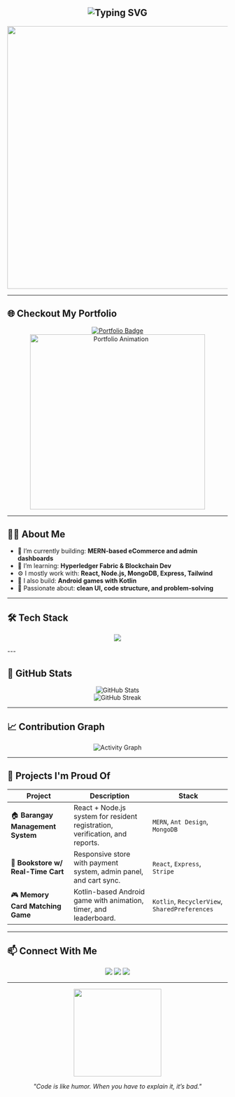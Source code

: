 <!-- Profile README for GitHub user: akryyydum -->

<h2 align="center">
  <img src="https://readme-typing-svg.herokuapp.com?font=Fira+Code&size=30&duration=4000&pause=1000&center=true&vCenter=true&width=435&lines=Hi+%F0%9F%91%8B%2C+I'm+Lance+(akrydum);Full-stack+developer;Tech+enthusiast+%F0%9F%9A%80;Let's+build+cool+stuff!" alt="Typing SVG" />
</h2>

<p align="center">
  <img src="https://media4.giphy.com/media/v1.Y2lkPTc5MGI3NjExZjdmdmcyMXRoNWswdDZ5eWR0MG5rNWIzb2ZqbnplYmp0NmY2M3VidSZlcD12MV9pbnRlcm5hbF9naWZfYnlfaWQmY3Q9Zw/sNUWF7fAUP2q4/giphy.gif" width="600" />
</p>

---
## 🌐 Checkout My Portfolio

<p align="center">
  <a href="https://your-portfolio-url.com" target="_blank">
    <img src="https://img.shields.io/badge/Visit%20Portfolio-ff4c60?style=for-the-badge&logo=web&logoColor=white" alt="Portfolio Badge" />
  </a>
  <br/>
  <img src="https://media.giphy.com/media/3o7TKMt1VVNkHV2PaE/giphy.gif" width="400" alt="Portfolio Animation" />
</p>

---

## 👨‍💻 About Me

- 🔭 I’m currently building: **MERN-based eCommerce and admin dashboards**
- 🌱 I’m learning: **Hyperledger Fabric & Blockchain Dev**
- ⚙️ I mostly work with: **React, Node.js, MongoDB, Express, Tailwind**
- 📱 I also build: **Android games with Kotlin**
- 🧠 Passionate about: **clean UI, code structure, and problem-solving**

---

## 🛠️ Tech Stack

<p align="center">
  <img src="https://skillicons.dev/icons?i=react,express,nodejs,mongodb,html,css,tailwind,js,ts,kotlin,androidstudio,git,github,vscode,figma,cpp,java,python" />
</p>
---

## 🚀 GitHub Stats

<p align="center">
  <img src="https://github-readme-stats.vercel.app/api?username=akryyydum&show_icons=true&theme=radical" alt="GitHub Stats" />
  <br/>
  <img src="https://github-readme-streak-stats.herokuapp.com/?user=akryyydum&theme=radical" alt="GitHub Streak" />
</p>

---

## 📈 Contribution Graph

<p align="center">
  <img src="https://github-readme-activity-graph.vercel.app/graph?username=akryyydum&bg_color=1a1b27&color=ffffff&line=ff5c5c&point=ffb86c&area=true&hide_border=true" alt="Activity Graph" />
</p>

---

## 🧩 Projects I'm Proud Of

| Project | Description | Stack |
|--------|-------------|--------|
| 🏠 **Barangay Management System** | React + Node.js system for resident registration, verification, and reports. | `MERN`, `Ant Design`, `MongoDB` |
| 🛒 **Bookstore w/ Real-Time Cart** | Responsive store with payment system, admin panel, and cart sync. | `React`, `Express`, `Stripe` |
| 🎮 **Memory Card Matching Game** | Kotlin-based Android game with animation, timer, and leaderboard. | `Kotlin`, `RecyclerView`, `SharedPreferences` |

---

## 📫 Connect With Me

<p align="center">
  <a href="mailto:your.email@example.com"><img src="https://img.shields.io/badge/Email-D14836?style=for-the-badge&logo=gmail&logoColor=white" /></a>
  <a href="https://github.com/akryyydum"><img src="https://img.shields.io/badge/GitHub-181717?style=for-the-badge&logo=github&logoColor=white" /></a>
  <a href="https://www.linkedin.com/in/your-linkedin"><img src="https://img.shields.io/badge/LinkedIn-0077B5?style=for-the-badge&logo=linkedin&logoColor=white" /></a>
</p>

---

<p align="center">
  <img src="https://media.giphy.com/media/LMt9638dO8dftAjtco/giphy.gif" width="200" />
</p>

<p align="center"><i>"Code is like humor. When you have to explain it, it’s bad."</i></p>
